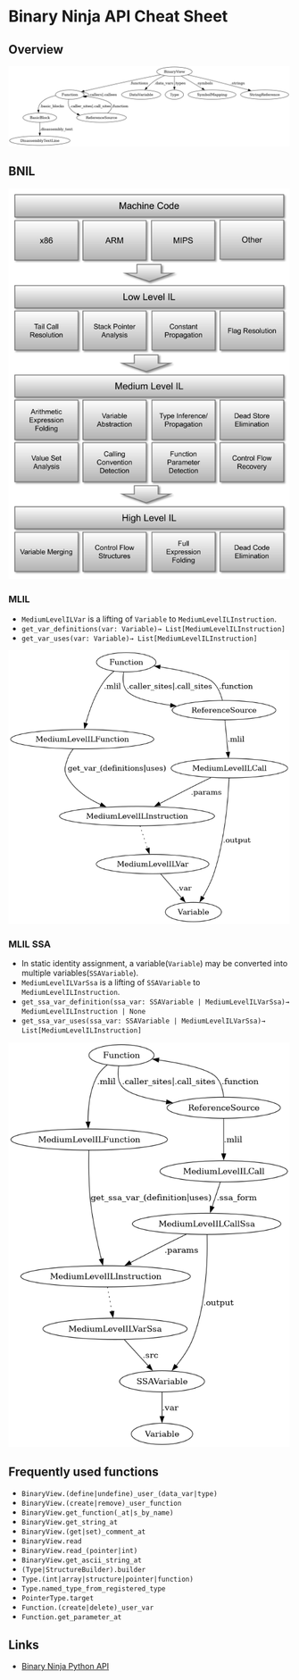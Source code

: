 # Binary Ninja API Cheat Sheet

## Overview

![overview](overview.png)

## BNIL

![bnil](bnil.png)

### MLIL

- `MediumLevelILVar` is a lifting of `Variable` to `MediumLevelILInstruction`.
- `get_var_definitions(var: Variable)→ List[MediumLevelILInstruction]`
- `get_var_uses(var: Variable)→ List[MediumLevelILInstruction]`

![mlil](mlil.png)

### MLIL SSA

- In static identity assignment, a variable(`Variable`) may be converted into multiple variables(`SSAVariable`).
- `MediumLevelILVarSsa` is a lifting of `SSAVariable` to `MediumLevelILInstruction`.
- `get_ssa_var_definition(ssa_var: SSAVariable | MediumLevelILVarSsa)→ MediumLevelILInstruction | None`
- `get_ssa_var_uses(ssa_var: SSAVariable | MediumLevelILVarSsa)→ List[MediumLevelILInstruction]`

![mlilssa](mlilssa.png)

## Frequently used functions

- `BinaryView.(define|undefine)_user_(data_var|type)`
- `BinaryView.(create|remove)_user_function`
- `BinaryView.get_function(_at|s_by_name)`
- `BinaryView.get_string_at`
- `BinaryView.(get|set)_comment_at`
- `BinaryView.read`
- `BinaryView.read_(pointer|int)`
- `BinaryView.get_ascii_string_at`
- `(Type|StructureBuilder).builder`
- `Type.(int|array|structure|pointer|function)`
- `Type.named_type_from_registered_type`
- `PointerType.target`
- `Function.(create|delete)_user_var`
- `Function.get_parameter_at`

## Links

- [Binary Ninja Python API](https://api.binary.ninja)
